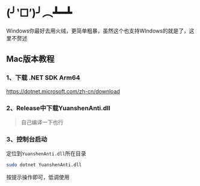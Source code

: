 # (╯‵□′)╯︵┻━┻

Windows你最好去用火绒，更简单粗暴，虽然这个也支持WIndows的就是了，这里不赘述

## Mac版本教程

### 1、下载 .NET SDK Arm64

https://dotnet.microsoft.com/zh-cn/download 

### 2、Release中下载YuanshenAnti.dll

> 自己编译一下也行

### 3、控制台启动

定位到`YuanshenAnti.dll`所在目录


```sh
sudo dotnet YuanshenAnti.dll
```

按提示操作即可，低调使用

